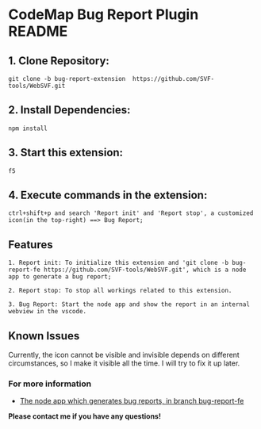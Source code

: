# CodeMap Bug Report Plugin README

## 1. Clone Repository:

```
git clone -b bug-report-extension  https://github.com/SVF-tools/WebSVF.git
```

## 2. Install Dependencies:

```
npm install
```

## 3. Start this extension:

```
f5
```

## 4. Execute commands in the extension:

```
ctrl+shift+p and search 'Report init' and 'Report stop', a customized icon(in the top-right) ==> Bug Report;
```

## Features
```
1. Report init: To initialize this extension and 'git clone -b bug-report-fe https://github.com/SVF-tools/WebSVF.git', which is a node app to generate a bug report;
```
```
2. Report stop: To stop all workings related to this extension.
```
```
3. Bug Report: Start the node app and show the report in an internal webview in the vscode.
```

## Known Issues

Currently, the icon cannot be visible and invisible depends on different circumstances, so I make it visible all the time. I will try to fix it up later.

### For more information

* [The node app which generates bug reports, in branch bug-report-fe](https://github.com/SVF-tools/WebSVF.git)

**Please contact me if you have any questions!**
